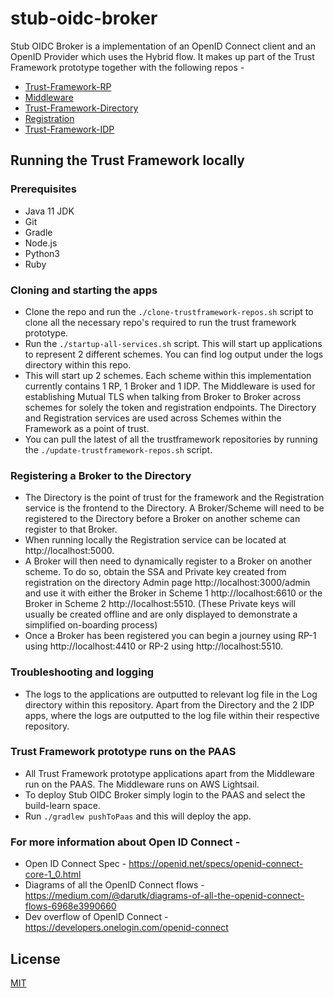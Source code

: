 # stub-oidc-broker

Stub OIDC Broker is a implementation of an OpenID Connect client and an OpenID Provider which uses the Hybrid flow. It makes up part of the Trust Framework prototype together with the following repos -  

 * [Trust-Framework-RP](https://github.com/alphagov/stub-trustframework-rp) 
 * [Middleware](https://github.com/alphagov/middleware-in-the-middle)
 * [Trust-Framework-Directory](https://github.com/alphagov/trust-framework-directory-prototype)
 * [Registration](https://github.com/alphagov/tpp-registration-prototype)
 * [Trust-Framework-IDP](https://github.com/alphagov/trust-framework-idp)

## Running the Trust Framework locally 

### Prerequisites
* Java 11 JDK
* Git
* Gradle
* Node.js 
* Python3
* Ruby

### Cloning and starting the apps 
* Clone the repo and run the `./clone-trustframework-repos.sh` script to clone all the necessary repo's required to run the trust framework prototype.
* Run the `./startup-all-services.sh` script. This will start up applications to represent 2 different schemes. You can find log output under the logs directory within this repo. 
* This will start up 2 schemes. Each scheme within this implementation currently contains 1 RP, 1 Broker and 1 IDP. The Middleware is used for establishing Mutual TLS when talking from Broker to Broker across schemes for solely the token and registration endpoints. The Directory and Registration services are used across Schemes within the Framework as a point of trust. 
* You can pull the latest of all the trustframework repositories  by running the `./update-trustframework-repos.sh` script.


### Registering a Broker to the Directory 
* The Directory is the point of trust for the framework and the Registration service is the frontend to the Directory. A Broker/Scheme will need to be registered to the Directory before a Broker on another scheme can register to that Broker. 
* When running locally the Registration service can be located at http://localhost:5000. 
* A Broker will then need to dynamically register to a Broker on another scheme. To do so, obtain the SSA and Private key created from registration on the directory Admin page http://localhost:3000/admin and use it with either the Broker in Scheme 1 http://localhost:6610 or the Broker in Scheme 2 http://localhost:5510. (These Private keys will usually be created offline and are only displayed to demonstrate a simplified on-boarding process)
* Once a Broker has been registered you can begin a journey using RP-1 using http://localhost:4410 or RP-2 using http://localhost:5510.

### Troubleshooting and logging
* The logs to the applications are outputted to relevant log file in the Log directory within this repository. Apart from the Directory and the 2 IDP apps, where the logs are outputted to the log file within their respective repository. 

### Trust Framework prototype runs on the PAAS 
* All Trust Framework prototype applications apart from the Middleware run on the PAAS. The Middleware runs on AWS Lightsail. 
* To deploy Stub OIDC Broker simply login to the PAAS and select the build-learn space. 
* Run `./gradlew pushToPaas` and this will deploy the app. 

### For more information about Open ID Connect - 
* Open ID Connect Spec - https://openid.net/specs/openid-connect-core-1_0.html
* Diagrams of all the OpenID Connect flows - https://medium.com/@darutk/diagrams-of-all-the-openid-connect-flows-6968e3990660
* Dev overflow of OpenID Connect - https://developers.onelogin.com/openid-connect

## License

[MIT](https://github.com/alphagov/stub-oidc-broker/blob/master/LICENCE)
